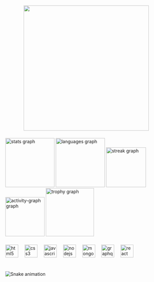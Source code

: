 <div align="left">
</div>

###

<div align="center">
  <img height="390" src="https://user-images.githubusercontent.com/74038190/225813708-98b745f2-7d22-48cf-9150-083f1b00d6c9.gif"  />
</div>

###

<div align="left">
  <img src="https://github-readme-stats.vercel.app/api?username=adityamahla26&hide_title=false&hide_rank=false&show_icons=true&include_all_commits=true&count_private=true&disable_animations=false&theme=dracula&locale=en&hide_border=false" height="153" alt="stats graph"  />
  <img src="https://github-readme-stats.vercel.app/api/top-langs?username=adityamahla26&locale=en&hide_title=false&layout=compact&card_width=320&langs_count=6&theme=darcula&hide_border=false" height="153" alt="languages graph"  />
  <img src="https://streak-stats.demolab.com?user=adityamahla26&locale=en&mode=daily&theme=dracula&hide_border=false&border_radius=5" height="124" alt="streak graph"  />
  <img src="https://github-readme-activity-graph.vercel.app/graph?username=adityamahla26&theme=dracula&radius=25&area=true&hide_border=false" height="122" alt="activity-graph graph"  />
  <img src="https://github-profile-trophy.vercel.app?username=adityamahla26&theme=dracula" height="150" alt="trophy graph"  />
</div>

###

<div align="left">
  <img src="https://cdn.jsdelivr.net/gh/devicons/devicon/icons/html5/html5-original.svg" height="40" alt="html5 logo"  />
  <img width="12" />
  <img src="https://cdn.jsdelivr.net/gh/devicons/devicon/icons/css3/css3-original.svg" height="40" alt="css3 logo"  />
  <img width="12" />
  <img src="https://cdn.jsdelivr.net/gh/devicons/devicon/icons/javascript/javascript-original.svg" height="40" alt="javascript logo"  />
  <img width="12" />
  <img src="https://cdn.jsdelivr.net/gh/devicons/devicon/icons/nodejs/nodejs-original.svg" height="40" alt="nodejs logo"  />
  <img width="12" />
  <img src="https://cdn.jsdelivr.net/gh/devicons/devicon/icons/mongodb/mongodb-original.svg" height="40" alt="mongodb logo"  />
  <img width="12" />
  <img src="https://cdn.jsdelivr.net/gh/devicons/devicon/icons/graphql/graphql-plain.svg" height="40" alt="graphql logo"  />
  <img width="12" />
  <img src="https://cdn.jsdelivr.net/gh/devicons/devicon/icons/react/react-original.svg" height="40" alt="react logo"  />
</div>

###

<br clear="both">

<picture>
  <source media="(prefers-color-scheme: dark)" srcset="https://raw.githubusercontent.com/adityamahla26/adityamahla26/refs/heads/output/github-snake-dark.svg"/>
  <source media="(prefers-color-scheme: light)" srcset="https://raw.githubusercontent.com/adityamahla26/adityamahla26/refs/heads/output/github-snake.svg"/>
  <img src="https://raw.githubusercontent.com/adityamahla26/adityamahla26/output/snake.svg" alt="Snake animation" />
</picture>

###
